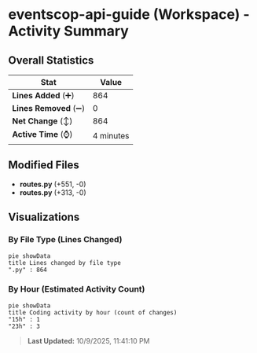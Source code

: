 # eventscop-api-guide (Workspace) - Activity Summary 

## Overall Statistics

| Stat                   | Value                                                             |
| ---------------------- | ----------------------------------------------------------------- |
| **Lines Added** (➕)   | 864                                          |
| **Lines Removed** (➖) | 0                                        |
| **Net Change** (↕)    | 864                |
| **Active Time** (⌚)   | 4 minutes |


## Modified Files
- **routes.py** (+551, -0)
- **routes.py** (+313, -0)

## Visualizations

### By File Type (Lines Changed)

```mermaid
pie showData
title Lines changed by file type
".py" : 864
```

### By Hour (Estimated Activity Count)

```mermaid
pie showData
title Coding activity by hour (count of changes)
"15h" : 1
"23h" : 3
```


> **Last Updated:** 10/9/2025, 11:41:10 PM